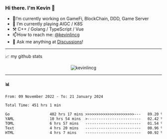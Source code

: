 ### Hi there. I'm Kevin 👋

- 🔭I’m currently working on GameFi, BlockChain, DDD, Game Server
- 🌱 I’m currently playing AIGC / K8S
-   :hammer_and_pick: C++ / Golang / TypeScript / Vue
- 📫How to reach me: [@kevinlincg](https://twitter.com/kevinlincg) 
-   :thought_balloon: Ask me anything at [Discussions](https://github.com/kevinlincg/kevinlincg/discussions/new)!

---

📈 my github stats

<p align="center"> <img src="https://github-readme-stats-ouuan.vercel.app/api?username=kevinlincg&theme=dark&show_icons=true&count_private=true" alt="kevinlincg" />

---

#### :bar_chart: 

<!--START_SECTION:waka-->

```txt
From: 09 November 2022 - To: 21 January 2024

Total Time: 451 hrs 1 min

Go                  402 hrs 17 mins >>>>>>>>>>>>>>>>>>>>>>---   89.20 %
YAML                10 hrs 54 mins  >------------------------   02.42 %
TOML                6 hrs 57 mins   -------------------------   01.54 %
Text                4 hrs 20 mins   -------------------------   00.96 %
HTML                4 hrs 7 mins    -------------------------   00.92 %
```

<!--END_SECTION:waka-->
